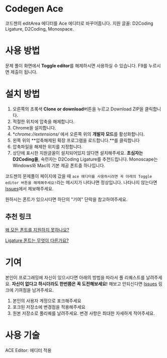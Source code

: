 # Codegen Ace
코드젠의 editArea 에디터를 Ace 에디터로 바꾸어줍니다. 지원 글꼴: D2Coding Ligature, D2Coding, Monospace.

# 사용 방법
문제 풀이 화면에서 **Toggle editor**를 해제하시면 사용하실 수 있습니다.
F9를 누르시면 제출이 됩니다.

# 설치 방법
1. 오른쪽의 초록색 **Clone or download**버튼을 누르고 Download ZIP을 클릭합니다.
2. 적절한 위치에 압축을 해제합니다.
3. Chrome을 설치합니다.
4. **chrome://extensions/* 에서 오른쪽 위의 **개발자 모드**를 활성화합니다.
5. 왼쪽 위의 **압축해제된 확장 프로그램을 로드합니다.**를 클릭합니다
6. 압축파일을 해제한 위치를 지정합니다.
7. 상단에 표시한 지원글꼴이 설치되어있지 않다면 설치해주세요. **초심자는 D2Coding을**, 숙련자는 D2Coding Ligature를 추천드립니다. Monoscape는 Windows와 Mac의 기본 제공 폰트중 하나입니다.

코드젠의 문제풀이 페이지에 갔을 때 `ace 에디터를 사용하시려면 꼭 아래의 Toggle editor 버튼을 해제해주세요!`라는 메시지가 나타나면 정상입니다. 나타나지 않는다면 [Issues](https://github.com/DIMI19WP/codegen-ace/issues)에서 제보해주세요.

원하시는 폰트가 있으시다면 하단의 "기여" 단락을 참고하여주세요.

## 추천 링크
[왜 모든 폰트를 지원하지 못하나요?](https://1boon.kakao.com/bloter/296920)

[Ligature 폰트는 무엇이 다른가요?](https://dschci.tistory.com/107)

# 기여
본인이 프로그래밍에 자신이 있으시다면 아래의 방법을 따라서 풀 리퀘스트를 날려주세요. **자신이 없다고 하시더라도 한번쯤은 꼭 도전해보세요!** 해보고 안되신다면 [Issues](https://github.com/DIMI19WP/codegen-ace/issues) 링크에 기여점을 남겨주세요.

1. 본인의 사용자 계정으로 포크해주세요
2. 포크된 저장소에 변경점을 적용해주세요
3. 원본 저장소로 풀리퀘를 날려주세요. 변경 사항은 최대한 자세하게 적어주세요.

# 사용 기술
ACE Editor: 에디터 적용
